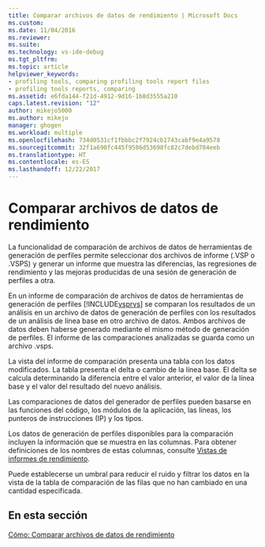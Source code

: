 ```yaml
---
title: Comparar archivos de datos de rendimiento | Microsoft Docs
ms.custom: 
ms.date: 11/04/2016
ms.reviewer: 
ms.suite: 
ms.technology: vs-ide-debug
ms.tgt_pltfrm: 
ms.topic: article
helpviewer_keywords:
- profiling tools, comparing profiling tools report files
- profiling tools reports, comparing
ms.assetid: e6fda144-f21d-4912-9d16-1b8d3555a210
caps.latest.revision: "12"
author: mikejo5000
ms.author: mikejo
manager: ghogen
ms.workload: multiple
ms.openlocfilehash: 734d0531cf1fbbbc2f7924cb1743cabf9e4a9578
ms.sourcegitcommit: 32f1a690fc445f9586d53698fc82c7debd784eeb
ms.translationtype: HT
ms.contentlocale: es-ES
ms.lasthandoff: 12/22/2017
---
```

# <a name="comparing-performance-data-files"></a>Comparar archivos de datos de rendimiento
La funcionalidad de comparación de archivos de datos de herramientas de generación de perfiles permite seleccionar dos archivos de informe (.VSP o .VSPS) y generar un informe que muestra las diferencias, las regresiones de rendimiento y las mejoras producidas de una sesión de generación de perfiles a otra.  
  
 En un informe de comparación de archivos de datos de herramientas de generación de perfiles [!INCLUDE[vsprvs](../code-quality/includes/vsprvs_md.md)] se comparan los resultados de un análisis en un archivo de datos de generación de perfiles con los resultados de un análisis de línea base en otro archivo de datos. Ambos archivos de datos deben haberse generado mediante el mismo método de generación de perfiles. El informe de las comparaciones analizadas se guarda como un archivo .vsps.  
  
 La vista del informe de comparación presenta una tabla con los datos modificados. La tabla presenta el delta o cambio de la línea base. El delta se calcula determinando la diferencia entre el valor anterior, el valor de la línea base y el valor del resultado del nuevo análisis.  
  
 Las comparaciones de datos del generador de perfiles pueden basarse en las funciones del código, los módulos de la aplicación, las líneas, los punteros de instrucciones (IP) y los tipos.  
  
 Los datos de generación de perfiles disponibles para la comparación incluyen la información que se muestra en las columnas. Para obtener definiciones de los nombres de estas columnas, consulte [Vistas de informes de rendimiento](../profiling/performance-report-views.md).  
  
 Puede establecerse un umbral para reducir el ruido y filtrar los datos en la vista de la tabla de comparación de las filas que no han cambiado en una cantidad especificada.  
  
## <a name="in-this-section"></a>En esta sección  
 [Cómo: Comparar archivos de datos de rendimiento](../profiling/how-to-compare-performance-data-files.md)